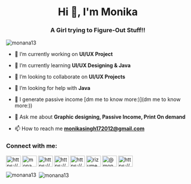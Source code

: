 <h1 align="center">Hi 👋, I'm Monika</h1>
<h3 align="center">A Girl trying to Figure-Out Stuff!!</h3>

<p align="left"> <img src="https://komarev.com/ghpvc/?username=monana13&label=Profile%20views&color=0e75b6&style=flat" alt="monana13" /> </p>

- 🔭 I’m currently working on **UI/UX Project**

- 🌱 I’m currently learning **UI/UX Designing & Java**

- 👯 I’m looking to collaborate on **UI/UX Projects**

- 🤝 I’m looking for help with **Java**

- 📝 I generate passive income [dm me to know more:)](dm me to know more:))

- 💬 Ask me about **Graphic designing, Passive Income, Print On demand**

- 📫 How to reach me **monikasingh172012@gmail.com**

<h3 align="left">Connect with me:</h3>
<p align="left">
<a href="https://linkedin.com/in/https://www.linkedin.com/in/monika-singh-447255194/" target="blank"><img align="center" src="https://raw.githubusercontent.com/rahuldkjain/github-profile-readme-generator/master/src/images/icons/Social/linked-in-alt.svg" alt="https://www.linkedin.com/in/monika-singh-447255194/" height="30" width="40" /></a>
<a href="https://instagram.com/mona_na13" target="blank"><img align="center" src="https://raw.githubusercontent.com/rahuldkjain/github-profile-readme-generator/master/src/images/icons/Social/instagram.svg" alt="mona_na13" height="30" width="40" /></a>
<a href="https://www.behance.net/https://www.behance.net/monikasingh17" target="blank"><img align="center" src="https://raw.githubusercontent.com/rahuldkjain/github-profile-readme-generator/master/src/images/icons/Social/behance.svg" alt="https://www.behance.net/monikasingh17" height="30" width="40" /></a>
<a href="https://www.codechef.com/users/https://www.codechef.com/" target="blank"><img align="center" src="https://cdn.jsdelivr.net/npm/simple-icons@3.1.0/icons/codechef.svg" alt="https://www.codechef.com/" height="30" width="40" /></a>
<a href="https://www.hackerrank.com/https://www.hackerrank.com/dashboard" target="blank"><img align="center" src="https://raw.githubusercontent.com/rahuldkjain/github-profile-readme-generator/master/src/images/icons/Social/hackerrank.svg" alt="https://www.hackerrank.com/dashboard" height="30" width="40" /></a>
<a href="https://www.leetcode.com/rizumee13" target="blank"><img align="center" src="https://raw.githubusercontent.com/rahuldkjain/github-profile-readme-generator/master/src/images/icons/Social/leet-code.svg" alt="rizumee13" height="30" width="40" /></a>
<a href="https://www.hackerearth.com/@monana13" target="blank"><img align="center" src="https://raw.githubusercontent.com/rahuldkjain/github-profile-readme-generator/master/src/images/icons/Social/hackerearth.svg" alt="@monana13" height="30" width="40" /></a>
<a href="https://auth.geeksforgeeks.org/user/https://auth.geeksforgeeks.org/user/monikasingh172012/practice/" target="blank"><img align="center" src="https://raw.githubusercontent.com/rahuldkjain/github-profile-readme-generator/master/src/images/icons/Social/geeks-for-geeks.svg" alt="https://auth.geeksforgeeks.org/user/monikasingh172012/practice/" height="30" width="40" /></a>
</p>

<p><img align="left" src="https://github-readme-stats.vercel.app/api/top-langs?username=monana13&show_icons=true&locale=en&layout=compact" alt="monana13" /></p>

<p>&nbsp;<img align="center" src="https://github-readme-stats.vercel.app/api?username=monana13&show_icons=true&locale=en" alt="monana13" /></p>
